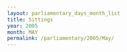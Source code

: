 ```yaml
---
layout: parliamentary_days_month_list
title: Sittings
year: 2005
month: MAY
permalink: /parliamentary/2005/May/
---
```


